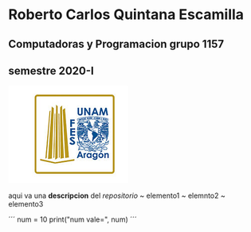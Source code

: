 # Roberto Carlos Quintana Escamilla
## Computadoras y Programacion grupo 1157
## semestre 2020-I
![logo fes aragon](fesa.jpg)

aqui va una **descripcion** del *repositorio*
~ elemento1
~ elemnto2
~ elemento3

´´´ 
num = 10
print("num vale=", num)
´´´

